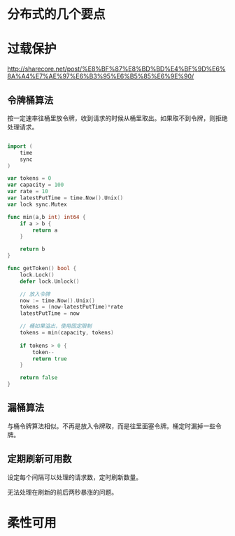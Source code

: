 # 分布式的几个要点


# 过载保护

http://sharecore.net/post/%E8%BF%87%E8%BD%BD%E4%BF%9D%E6%8A%A4%E7%AE%97%E6%B3%95%E6%B5%85%E6%9E%90/

## 令牌桶算法

按一定速率往桶里放令牌，收到请求的时候从桶里取出。如果取不到令牌，则拒绝处理请求。

```go

import (
    time
    sync
)

var tokens = 0
var capacity = 100
var rate = 10
var latestPutTime = time.Now().Unix()
var lock sync.Mutex

func min(a,b int) int64 {
    if a > b {
        return a
    }

    return b
}

func getToken() bool {
    lock.Lock()
    defer lock.Unlock()

    // 放入令牌
    now := time.Now().Unix()
    tokens = (now-latestPutTime)*rate
    latestPutTime = now

    // 桶如果溢出，使用固定限制
    tokens = min(capacity, tokens)
    
    if tokens > 0 {
        token--
        return true
    }

    return false
}
```


## 漏桶算法

与桶令牌算法相似。不再是放入令牌取，而是往里面塞令牌。桶定时漏掉一些令牌。

## 定期刷新可用数

设定每个间隔可以处理的请求数，定时刷新数量。

无法处理在刷新的前后两秒暴涨的问题。


# 柔性可用
